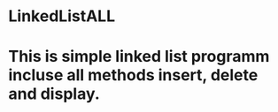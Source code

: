 # LinkedListALL
# This is simple linked list programm incluse all methods insert, delete and display.
